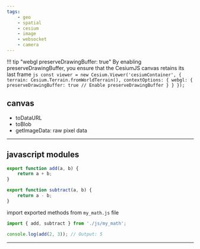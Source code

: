 ```yaml
---
tags:
    - geo
    - spatial
    - cesium
    - image
    - websocket
    - camera
---
```


!!! tip "webgl preserveDrawingBuffer: true"
     By enabling preserveDrawingBuffer, you ensure that the CesiumJS canvas retains its last frame
     ```js
     const viewer = new Cesium.Viewer('cesiumContainer', {
            terrain: Cesium.Terrain.fromWorldTerrain(),
            contextOptions: {
                webgl: {
                    preserveDrawingBuffer: true // Enable preserveDrawingBuffer
                }
            }
        });
     ```


## canvas
- toDataURL
- toBlob
- getImageData: raw pixel data


---

## javascript modules

```js title="js/my_math.js"
export function add(a, b) {
    return a + b;
}

export function subtract(a, b) {
    return a - b;
}
```

import exported methods from `my_math.js` file
```js title="index.js"
import { add, subtract } from './js/my_math';

console.log(add(2, 3)); // Output: 5
```

---